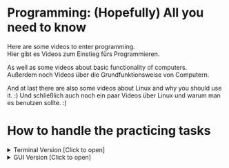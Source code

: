 # Programming: (Hopefully) All you need to know

Here are some videos to enter programming.  
Hier gibt es Videos zum Einstieg fürs Programmieren.  

As well as some videos about basic functionality of computers.  
Außerdem noch Videos über die Grundfunktionsweise von Computern.  

And at last there are also some videos about Linux and why you should use it. :)
Und schließlich auch noch ein paar Videos über Linux und warum man es benutzen sollte. :)  

# How to handle the practicing tasks

<details><summary>Terminal Version [Click to open]</summary>
<p>

## Terminal Version

Simply start the `start.bat` or `start.sh` file.  

This should start the main terminal program and otherwise give you some information about how to make it run.

### Advanced way to start the program  
  
There are serveral tasks you can practice with.  
To access them properly run the following command inside this folder in terminal:

`python course_program/start.py`  

> In case python3 is not the default the program will inform you

* You will be prompted for a level.  
* Select "Beginner" and then "Standard".

> If you want to start directly as beginner, execute the following  
> `python course_program/start.py --mode=beginner --info-level=standard`  
> or like this:  
> `python course_program/start.py -m=beginner -i=standard`  

This ensures that you only get the beginner tasks with standard info  
Later on you can also access more advanced tasks or advanced info for beginner tasks  

> You can access all tutorials as well as practicing tasks through this program!  

</p>
</details>

<details><summary>GUI Version [Click to open]</summary>
<p>

## GUI Version

Simply start the `startGUI.bat` or `startGUI.sh` file.

This should start the main terminal program and otherwise give you some information about how to make it run.

> The GUI version is still work in progress and does nothing at the moment.  
> Which does not mean that it isn't worth a quick look :)  

### Advanced way to start the program  

There are serveral tasks you can practice with.  
To access them properly run the following command inside this folder in terminal:  
  
.................
python how_to_program_app/startGUI.py
.................  

> In case python3 is not the default the program will inform you  
> More info will be added in the future  


</p>
</details>


